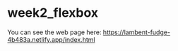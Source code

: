 # week2_flexbox

You can see the web page here: https://lambent-fudge-4b483a.netlify.app/index.html


